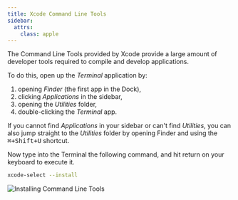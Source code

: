 ```yaml
---
title: Xcode Command Line Tools
sidebar:
  attrs:
    class: apple
---
```


The Command Line Tools provided by Xcode provide a large amount of developer
tools required to compile and develop applications.

To do this, open up the _Terminal_ application by:

1. opening _Finder_ (the first app in the Dock),
1. clicking _Applications_ in the sidebar,
1. opening the _Utilities_ folder,
1. double-clicking the _Terminal_ app.

If you cannot find _Applications_ in your sidebar or can't find _Utilities_,
you can also jump straight to the _Utilities_ folder by opening Finder and
using the <kbd>⌘+Shift+U</kbd> shortcut.

Now type into the Terminal the following command, and hit return on your keyboard
to execute it.

```bash
xcode-select --install
```

![Installing Command Line Tools](/gifs/macos/installing-cmd-line-tools.gif)


